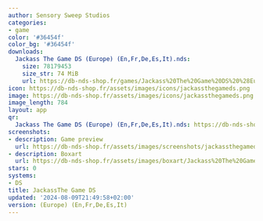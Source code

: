```yaml
---
author: Sensory Sweep Studios
categories:
- game
color: '#36454f'
color_bg: '#36454f'
downloads:
  Jackass The Game DS (Europe) (En,Fr,De,Es,It).nds:
    size: 78179453
    size_str: 74 MiB
    url: https://db-nds-shop.fr/games/Jackass%20The%20Game%20DS%20%28Europe%29%20%28En%2CFr%2CDe%2CEs%2CIt%29.zip
icon: https://db-nds-shop.fr/assets/images/icons/jackassthegameds.png
image: https://db-nds-shop.fr/assets/images/icons/jackassthegameds.png
image_length: 784
layout: app
qr:
  Jackass The Game DS (Europe) (En,Fr,De,Es,It).nds: https://db-nds-shop.fr/qr/jackass-the-game-ds-europe-enfrdeesit-nds.png
screenshots:
- description: Game preview
  url: https://db-nds-shop.fr/assets/images/screenshots/jackassthegameds/jackassthegameds.png
- description: Boxart
  url: https://db-nds-shop.fr/assets/images/boxart/Jackass%20The%20Game%20DS%20(Europe)%20(En%2CFr%2CDe%2CEs%2CIt).nds.png
stars: 0
systems:
- DS
title: JackassThe Game DS
updated: '2024-08-09T21:49:58+02:00'
version: (Europe) (En,Fr,De,Es,It)
---
```

